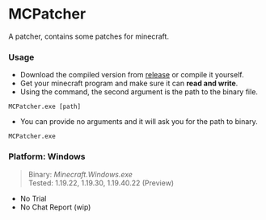 # MCPatcher

A patcher, contains some patches for minecraft.

### Usage

 - Download the compiled version from [release](https://github.com/Redbeanw44602/MCPatcher/releases) or compile it yourself.
 - Get your minecraft program and make sure it can **read and write**.
 - Using the command, the second argument is the path to the binary file.
```
MCPatcher.exe [path]
```
 - You can provide no arguments and it will ask you for the path to binary.
```
MCPatcher.exe
```

### Platform: Windows

> Binary: *Minecraft.Windows.exe*  
> Tested: 1.19.22, 1.19.30, 1.19.40.22 (Preview)

 - No Trial
 - No Chat Report (wip)
